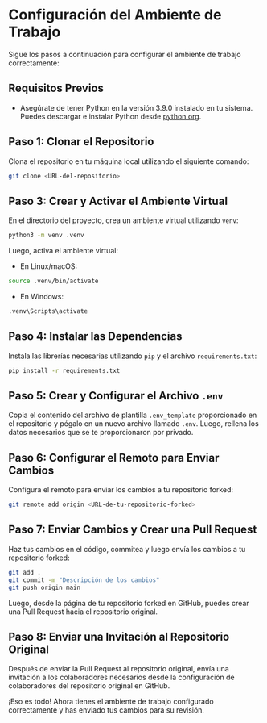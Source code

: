 # Configuración del Ambiente de Trabajo

Sigue los pasos a continuación para configurar el ambiente de trabajo correctamente:

## Requisitos Previos

- Asegúrate de tener Python en la versión 3.9.0 instalado en tu sistema. Puedes descargar e instalar Python desde [python.org](https://www.python.org/downloads/).

## Paso 1: Clonar el Repositorio

Clona el repositorio en tu máquina local utilizando el siguiente comando:

```bash
git clone <URL-del-repositorio>
```

## Paso 3: Crear y Activar el Ambiente Virtual

En el directorio del proyecto, crea un ambiente virtual utilizando `venv`:

```bash
python3 -m venv .venv
```

Luego, activa el ambiente virtual:

- En Linux/macOS:

```bash
source .venv/bin/activate
```

- En Windows:

```bash
.venv\Scripts\activate
```

## Paso 4: Instalar las Dependencias

Instala las librerías necesarias utilizando `pip` y el archivo `requirements.txt`:

```bash
pip install -r requirements.txt
```

## Paso 5: Crear y Configurar el Archivo `.env`

Copia el contenido del archivo de plantilla `.env_template` proporcionado en el repositorio y pégalo en un nuevo archivo llamado `.env`. Luego, rellena los datos necesarios que se te proporcionaron por privado.

## Paso 6: Configurar el Remoto para Enviar Cambios

Configura el remoto para enviar los cambios a tu repositorio forked:

```bash
git remote add origin <URL-de-tu-repositorio-forked>
```

## Paso 7: Enviar Cambios y Crear una Pull Request

Haz tus cambios en el código, commitea y luego envía los cambios a tu repositorio forked:

```bash
git add .
git commit -m "Descripción de los cambios"
git push origin main
```

Luego, desde la página de tu repositorio forked en GitHub, puedes crear una Pull Request hacia el repositorio original.

## Paso 8: Enviar una Invitación al Repositorio Original

Después de enviar la Pull Request al repositorio original, envía una invitación a los colaboradores necesarios desde la configuración de colaboradores del repositorio original en GitHub.

¡Eso es todo! Ahora tienes el ambiente de trabajo configurado correctamente y has enviado tus cambios para su revisión.

